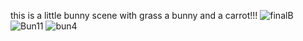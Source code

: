this is a little bunny scene with grass a bunny and a carrot!!! ![finalB](https://github.com/user-attachments/assets/f56fba35-ba42-4f8d-a6b3-4eff8d635dad)
![Bun11](https://github.com/user-attachments/assets/a750c842-f9d1-4f88-b25e-f9c58badd498)
![bun4](https://github.com/user-attachments/assets/c5d4458a-6530-4e4d-841b-ff15fde3ecca)
